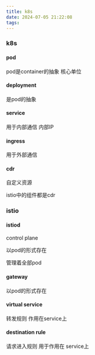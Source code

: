 ```yaml
---
title: k8s
date: 2024-07-05 21:22:08
tags:
---
```


### k8s

#### pod

pod是container的抽象 核心单位

#### deployment

是pod的抽象

#### service

用于内部通信 内部IP

#### ingress

用于外部通信

#### cdr

自定义资源

istio中的组件都是cdr

### istio

#### istiod

control plane

以pod的形式存在

管理着全部pod

#### gateway

以pod的形式存在

#### virtual service

转发规则 作用在service上

#### destination rule

请求进入规则 用于作用在 service上
